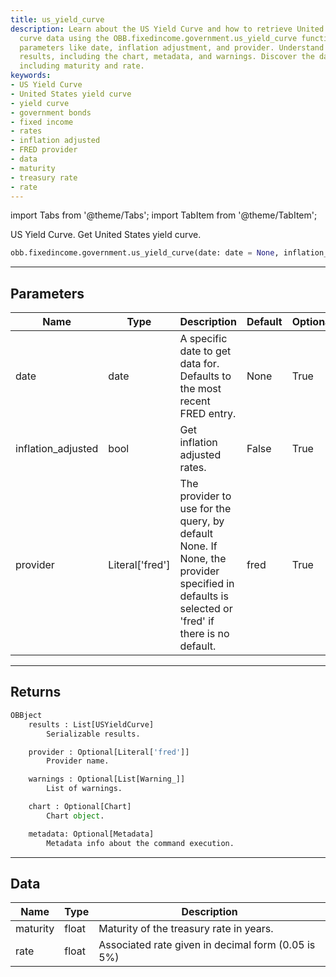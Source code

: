 ```yaml
---
title: us_yield_curve
description: Learn about the US Yield Curve and how to retrieve United States yield
  curve data using the OBB.fixedincome.government.us_yield_curve function. Explore
  parameters like date, inflation adjustment, and provider. Understand the returned
  results, including the chart, metadata, and warnings. Discover the data structure,
  including maturity and rate.
keywords:
- US Yield Curve
- United States yield curve
- yield curve
- government bonds
- fixed income
- rates
- inflation adjusted
- FRED provider
- data
- maturity
- treasury rate
- rate
---
```



<!-- markdownlint-disable MD012 MD031 MD033 -->

import Tabs from '@theme/Tabs';
import TabItem from '@theme/TabItem';

US Yield Curve. Get United States yield curve.

```python wordwrap
obb.fixedincome.government.us_yield_curve(date: date = None, inflation_adjusted: bool = False, provider: Literal[str] = fred)
```

---

## Parameters

<Tabs>
<TabItem value="standard" label="Standard">

| Name | Type | Description | Default | Optional |
| ---- | ---- | ----------- | ------- | -------- |
| date | date | A specific date to get data for. Defaults to the most recent FRED entry. | None | True |
| inflation_adjusted | bool | Get inflation adjusted rates. | False | True |
| provider | Literal['fred'] | The provider to use for the query, by default None. If None, the provider specified in defaults is selected or 'fred' if there is no default. | fred | True |
</TabItem>

</Tabs>

---

## Returns

```python wordwrap
OBBject
    results : List[USYieldCurve]
        Serializable results.

    provider : Optional[Literal['fred']]
        Provider name.

    warnings : Optional[List[Warning_]]
        List of warnings.

    chart : Optional[Chart]
        Chart object.

    metadata: Optional[Metadata]
        Metadata info about the command execution.
```

---

## Data

<Tabs>
<TabItem value="standard" label="Standard">

| Name | Type | Description |
| ---- | ---- | ----------- |
| maturity | float | Maturity of the treasury rate in years. |
| rate | float | Associated rate given in decimal form (0.05 is 5%) |
</TabItem>

</Tabs>

